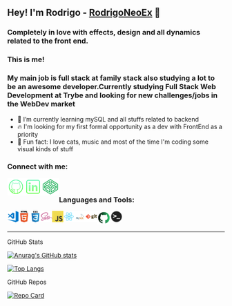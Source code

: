 ## Hey! I'm Rodrigo - [RodrigoNeoEx][website] 👋

### Completely in love with effects, design and all dynamics related to the front end.
### This is me!
### My main job is full stack at family stack also studying a lot to be an awesome developer.Currently studying Full Stack Web Development at Trybe and looking for new challenges/jobs in the WebDev market

- :scroll: I’m currently learning mySQL and all stuffs related to backend
- :fire:  I'm looking for my first formal opportunity as a dev with FrontEnd as a priority
- :ghost: Fun fact: I love cats, music and most of the time I'm coding some visual kinds of stuff

### Connect with me:

[<img align="left" alt="gitHub" width="40px" color="white" src="./icons8-github-64.png" />][website]
[<img align="left" alt="LinkedIn" width="40px" src="./icons8-linkedin-64.png" />][linkedin]
[<img align="left" alt="codePen" width="40px" src="./icons8-codepen-50.png" />][codePen]



<br />

### Languages and Tools:

<img align="left" alt="Visual Studio Code" width="26px" src="https://raw.githubusercontent.com/github/explore/80688e429a7d4ef2fca1e82350fe8e3517d3494d/topics/visual-studio-code/visual-studio-code.png" />
<img align="left" alt="HTML5" width="26px" src="https://raw.githubusercontent.com/github/explore/80688e429a7d4ef2fca1e82350fe8e3517d3494d/topics/html/html.png" />
<img align="left" alt="CSS3" width="26px" src="https://raw.githubusercontent.com/github/explore/80688e429a7d4ef2fca1e82350fe8e3517d3494d/topics/css/css.png" />
<img align="left" alt="Sass" width="26px" src="https://raw.githubusercontent.com/github/explore/80688e429a7d4ef2fca1e82350fe8e3517d3494d/topics/sass/sass.png" />
<img align="left" alt="JavaScript" width="26px" src="https://raw.githubusercontent.com/github/explore/80688e429a7d4ef2fca1e82350fe8e3517d3494d/topics/javascript/javascript.png" />
<img align="left" alt="React" width="26px" src="https://raw.githubusercontent.com/github/explore/80688e429a7d4ef2fca1e82350fe8e3517d3494d/topics/react/react.png" />
<img align="left" alt="MySQL" width="26px" src="https://raw.githubusercontent.com/github/explore/80688e429a7d4ef2fca1e82350fe8e3517d3494d/topics/mysql/mysql.png" />
<img align="left" alt="Git" width="26px" src="https://raw.githubusercontent.com/github/explore/80688e429a7d4ef2fca1e82350fe8e3517d3494d/topics/git/git.png" />
<img align="left" alt="GitHub" width="32px" src="./icons8-github-48.png" />
<img align="left" alt="Terminal" width="26px" src="https://raw.githubusercontent.com/github/explore/80688e429a7d4ef2fca1e82350fe8e3517d3494d/topics/terminal/terminal.png" />

<br />
<br />

---
<summary>GitHub Stats</summary>

[![Anurag's GitHub stats](https://github-readme-stats.vercel.app/api?username=RodrigoNeoEx&&count_private=true&include_all_commits=true&theme=chartreuse-dark&show_icons=true&hide=stars,issues)](https://github.com/anuraghazra/github-readme-stats)

[![Top Langs](https://github-readme-stats.vercel.app/api/top-langs/?username=RodrigoNeoEx&theme=chartreuse-dark)](https://github.com/anuraghazra/github-readme-stats)

<summary>GitHub Repos</summary>

[![Repo Card](https://github-readme-stats.vercel.app/api/top-langs/?username=RodrigoNeoEx&theme=chartreuse-dark)](https://github.com/anuraghazra/github-readme-stats)


[website]: https://rodrigoneoex.github.io/neoPortfolio/
[linkedin]: https://www.linkedin.com/in/rodrigocamargo-neoex/
[codePen]: https://codepen.io/rodrigoneoex
